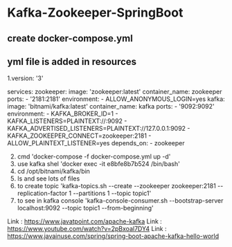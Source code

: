 # Kafka-Zookeeper-SpringBoot
## create docker-compose.yml
## yml file is added in resources
1.version: '3'

services:
  zookeeper:
    image: 'zookeeper:latest'
    container_name: zookeeper
    ports:
      - '2181:2181'
    environment:
      - ALLOW_ANONYMOUS_LOGIN=yes
  kafka:
    image: 'bitnami/kafka:latest'
    container_name: kafka
    ports:
      - '9092:9092'
    environment:
      - KAFKA_BROKER_ID=1
      - KAFKA_LISTENERS=PLAINTEXT://:9092
      - KAFKA_ADVERTISED_LISTENERS=PLAINTEXT://127.0.0.1:9092
      - KAFKA_ZOOKEEPER_CONNECT=zookeeper:2181
      - ALLOW_PLAINTEXT_LISTENER=yes
    depends_on:
      - zookeeper
      
2. cmd 'docker-compose -f docker-compose.yml up -d'
3. use kafka shel 'docker exec -it e8bfe8b7b524 /bin/bash'
4. cd /opt/bitnami/kafka/bin
5. ls and see lots of files
6. to create topic 'kafka-topics.sh --create --zookeeper zookeeper:2181 --replication-factor 1 --partitions 1 --topic topic1'
7. to see in kafka console 'kafka-console-consumer.sh --bootstrap-server localhost:9092 --topic topic1 --from-beginning'








Link : https://www.javatpoint.com/apache-kafka
Link : https://www.youtube.com/watch?v=2pBxoal7DY4
Link : https://www.javainuse.com/spring/spring-boot-apache-kafka-hello-world










